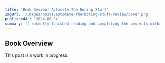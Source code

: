 ```yaml
---
title: 'Book Review! Automate The Boring Stuff'
imgUrl: '/images/posts/automate-the-boring-stuff-review/cover.png'
publishedAt: '2024-06-14'
summary: 'I recently finished reading and completing the projects within Automate The Boring Stuff With Python by Al Sweigart. Here I share some thoughts!'
---
```


## Book Overview

This post is a work in progress.
